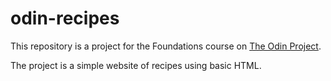 # odin-recipes

This repository is a project for the Foundations course on [The Odin Project](https://www.theodinproject.com/).

The project is a simple website of recipes using basic HTML.